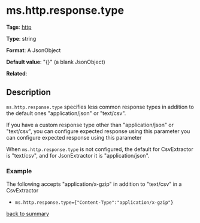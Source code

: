 # ms.http.response.type

**Tags**: [http](https://github.com/linkedin/data-integration-library/blob/master/docs/parameters/http-parameters.md)

**Type**: string

**Format**: A JsonObject

**Default value**: "{}" (a blank JsonObject)

**Related**:

## Description

`ms.http.response.type` specifies less common response types in addition to
 the default ones "application/json" or "text/csv". 
  
If you have a custom response type other than "application/json" or "text/csv", 
you can configure expected response using this parameter  you can configure expected response using this parameter

When `ms.http.response.type` is not configured, the default 
for CsvExtractor is "text/csv", and for JsonExtractor it is "application/json".

### Example

The following accepts "application/x-gzip" in addition to "text/csv" 
in a CsvExtractor
- `ms.http.response.type={"Content-Type":"application/x-gzip"}`

[back to summary](https://github.com/linkedin/data-integration-library/blob/master/docs/parameters/summary.md#mshttpresponsetype)
